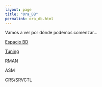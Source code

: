 ```yaml
---
layout: page
title: "Ora_DB"
permalink: ora_db.html
---
```


Vamos a ver por dónde podemos comenzar...

[Espacio BD](https://github.com/ruthc-w/ora/blob/main/space.md "Espacio BD")

[Tuning](https://github.com/ruthc-w/ora/blob/main/tuning.md "Tuning")

RMAN

ASM

CRS/SRVCTL
